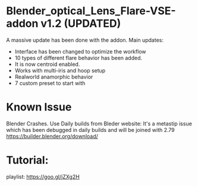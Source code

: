 # Blender_optical_Lens_Flare-VSE-addon v1.2 (UPDATED)
A massive update has been done with the addon.
Main updates:
- Interface has been changed to optimize the workflow
- 10 types of different flare behavior has been added.
- It is now centroid enabled.
- Works with multi-iris and hoop setup
- Realworld anamorphic behavior
- 7 custom preset to start with 


# Known Issue
Blender Crashes.
Use Daily builds from Bleder website: It's a metastip issue which has been debugged in daily builds and will be joined with 2.79
https://builder.blender.org/download/

# Tutorial:
playlist:
https://goo.gl/jZXg2H
